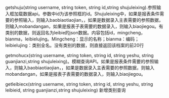 getshuju(string username, string token, string id,string shujuleixing).参照输入框加载数据api。参数中id为该参照框的id。Shujuleixing中，如果是报表条件需要的参照输入，则输入baobiaotiaojian，，如果是数据录入主表需要的参照数据，则输入mobandangan，如果是报表子表需要的数据录入，则输入biaojiegou。有类别的数据，则返回名为leibie的json数据。内容包括id，mingcheng，bianma，leibielujing。Mingcheng：显示的名称；bianma：编码；leibielujing：类别全名。没有类别的数据，则直接返回该档案的前20行

getmohucx(string username, string token, string id, string yeshu, string guanjianzi,string shujuleixing)。模糊查询API。如果是报表条件需要的参照输入，则输入baobiaotiaojian，，如果是数据录入主表需要的参照数据，则输入mobandangan，如果是报表子表需要的数据录入，则输入biaojiegou。

getleibiecx(string username, string token, string id, string yeshu, string leibieid, string guanjianzi,string shujuleixing)
新增类别查询
